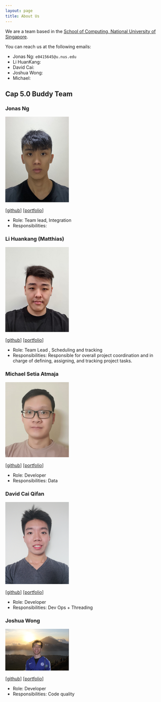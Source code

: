 ```yaml
---
layout: page
title: About Us
---
```


We are a team based in the [School of Computing, National University of Singapore](http://www.comp.nus.edu.sg).

You can reach us at the following emails:
* Jonas Ng: `e0415645@u.nus.edu`
* Li HuanKang:
* David Cai:
* Joshua Wong:
* Michael:

## Cap 5.0 Buddy Team

### Jonas Ng

<img src="images/jonasngs.png" width="200px">

[[github](https://github.com/jonasngs)]
[[portfolio](team/jonasng.md)]

* Role: Team lead, Integration 
* Responsibilities:

### Li Huankang (Matthias)

<img src="images/matthiaslhk.png" width="200px">

[[github](http://github.com/MatthiasLHK)]
[[portfolio](team/matthiaslhk.md)]

* Role: Team Lead , Scheduling and tracking
* Responsibilities: Responsible for overall project coordination and in charge of defining, assigning, and tracking project tasks.

### Michael Setia Atmaja

<img src="images/michael-setia.png" width="200px">

[[github](http://github.com/michael-setia)] 
[[portfolio](team/michael-setia.md)]

* Role: Developer
* Responsibilities: Data

### David Cai Qifan

<img src="images/davidcaiqifan.png" width="200px">

[[github](http://github.com/davidcaiqifan)]
[[portfolio](team/davidcaiqifan.md)]

* Role: Developer
* Responsibilities: Dev Ops + Threading

### Joshua Wong

<img src="images/murtubak.png" width="200px">

[[github](http://github.com/murtubak)]
[[portfolio](team/joshuawong.md)]

* Role: Developer
* Responsibilities: Code quality
